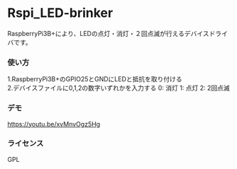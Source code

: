 # Rspi_LED-brinker
RaspberryPi3B+により、LEDの点灯・消灯・２回点滅が行えるデバイスドライバです。

### 使い方
1.RaspberryPi3B+のGPIO25とGNDにLEDと抵抗を取り付ける<br>
2.デバイスファイルに0,1,2の数字いずれかを入力する
 0: 消灯
 1: 点灯
 2: 2回点滅

### デモ
https://youtu.be/xvMnvOgz5Hg

### ライセンス
GPL
